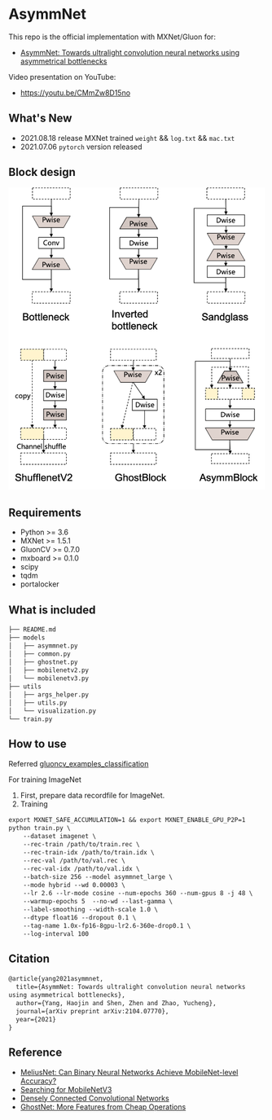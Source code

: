 # AsymmNet
This repo is the official implementation with MXNet/Gluon for:
 * [AsymmNet: Towards ultralight convolution neural networks using asymmetrical bottlenecks](https://arxiv.org/abs/2104.07770) 

 Video presentation on YouTube: 
 * https://youtu.be/CMmZw8D15no

## What's New
* 2021.08.18 release MXNet trained `weight` && `log.txt` && `mac.txt`
* 2021.07.06 `pytorch` version released


## Block design
![Structure compare](images/structure_compare.png)

## Requirements
* Python \>= 3.6
* MXNet \>= 1.5.1
* GluonCV \>= 0.7.0
* mxboard \>= 0.1.0
* scipy
* tqdm
* portalocker


## What is included

```text
├── README.md
├── models
│   ├── asymmnet.py
│   ├── common.py
│   ├── ghostnet.py
│   ├── mobilenetv2.py
│   └── mobilenetv3.py
├── utils
│   ├── args_helper.py
│   ├── utils.py
│   └── visualization.py
└── train.py
```

## How to use

Referred [gluoncv_examples_classification](https://cv.gluon.ai/build/examples_classification/dive_deep_imagenet.html)

For training ImageNet
1. First, prepare data recordfile for ImageNet.
2. Training 

```text
export MXNET_SAFE_ACCUMULATION=1 && export MXNET_ENABLE_GPU_P2P=1
python train.py \
    --dataset imagenet \
    --rec-train /path/to/train.rec \
    --rec-train-idx /path/to/train.idx \
    --rec-val /path/to/val.rec \
    --rec-val-idx /path/to/val.idx \
    --batch-size 256 --model asymmnet_large \
    --mode hybrid --wd 0.00003 \
    --lr 2.6 --lr-mode cosine --num-epochs 360 --num-gpus 8 -j 48 \
    --warmup-epochs 5  --no-wd --last-gamma \
    --label-smoothing --width-scale 1.0 \
    --dtype float16 --dropout 0.1 \
    --tag-name 1.0x-fp16-8gpu-lr2.6-360e-drop0.1 \
    --log-interval 100
```

## Citation

```
@article{yang2021asymmnet,
  title={AsymmNet: Towards ultralight convolution neural networks using asymmetrical bottlenecks},
  author={Yang, Haojin and Shen, Zhen and Zhao, Yucheng},
  journal={arXiv preprint arXiv:2104.07770},
  year={2021}
}
```

## Reference
* [MeliusNet: Can Binary Neural Networks Achieve MobileNet-level Accuracy?](https://arxiv.org/abs/2001.05936)
* [Searching for MobileNetV3](https://arxiv.org/abs/1905.02244)
* [Densely Connected Convolutional Networks](https://arxiv.org/abs/1608.06993)
* [GhostNet: More Features from Cheap Operations](https://arxiv.org/abs/1911.11907)

